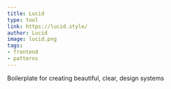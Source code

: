 ```yaml
---
title: Lucid
type: tool
link: https://lucid.style/
author: Lucid
image: lucid.png
tags:
- frontend
- patterns
---
```


Boilerplate for creating beautiful, clear, design systems
